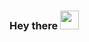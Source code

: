 ###  Hey there <img src="https://raw.githubusercontent.com/MartinHeinz/MartinHeinz/master/wave.gif" width="30px">

<!--
**srini1212/srini1212** is a ✨ _special_ ✨ repository because its `README.md` (this file) appears on your GitHub profile.



Here are some ideas to get you started:

🔭 I’m currently working on Front End Development
🌱 I’m currently learning App Development
👯 I’m looking to collaborate with OpenMined
